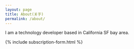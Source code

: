 ```yaml
---
layout: page
title: About(关于)
permalink: /about/
---
```


I am a technology developer based in California SF bay area.

{% include subscription-form.html %}